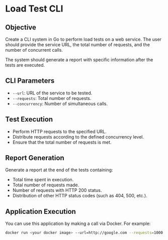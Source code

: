 # Load Test CLI

## Objective

Create a CLI system in Go to perform load tests on a web service. The user should provide the service URL, the total number of requests, and the number of concurrent calls.

The system should generate a report with specific information after the tests are executed.

## CLI Parameters

- `--url`: URL of the service to be tested.
- `--requests`: Total number of requests.
- `--concurrency`: Number of simultaneous calls.

## Test Execution

- Perform HTTP requests to the specified URL.
- Distribute requests according to the defined concurrency level.
- Ensure that the total number of requests is met.

## Report Generation

Generate a report at the end of the tests containing:
- Total time spent in execution.
- Total number of requests made.
- Number of requests with HTTP 200 status.
- Distribution of other HTTP status codes (such as 404, 500, etc.).

## Application Execution

You can use this application by making a call via Docker. For example:
```bash
docker run <your docker image> --url=http://google.com --requests=1000 --concurrency=10
